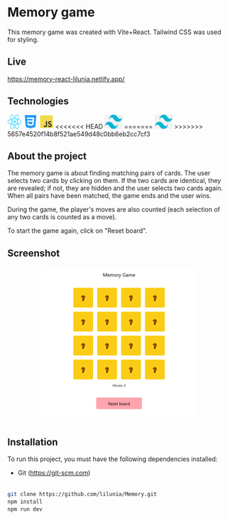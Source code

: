 # Memory game

This memory game was created with Vite+React. Tailwind CSS was used for styling.

## Live

<a href = 'https://memory-react-lilunia.netlify.app/'>https://memory-react-lilunia.netlify.app/</a>

## Technologies

<p align="left">
<a href="https://react.dev/"><img src="./src/img/React-icon.png" style="width:32px; height:32px;" alt="React icon"></a>
<a href="https://developer.mozilla.org/en-US/docs/Web/CSS?retiredLocale=pl"><img src="./src/img/css3_icon.svg" style="width:32px; height:32px;" alt="Css icon"></a>
<a href="https://developer.mozilla.org/en-US/docs/Web/JavaScript"><img src="./src/img/js_icon.svg" style="width:32px; height:32px;" alt="JS icon"></a>
<<<<<<< HEAD
<a href="https://tailwindcss.com/"><img src="./src/img/tailwind-css-logo.png" style="width:40px; height:32px;" alt="Tailwind CSS icon"></a>
=======
<a href="https://developer.mozilla.org/en-US/docs/Web/JavaScript"><img src="./src/img/tailwind-css-logo.png" style="width:40px; height:32px;" alt="Tailwind CSS icon"></a>
>>>>>>> 5657e4520f14b8f521ae549d48c0bb6eb2cc7cf3

## About the project

The memory game is about finding matching pairs of cards. The user selects two cards by clicking on them. If the two cards are identical, they are revealed; if not, they are hidden and the user selects two cards again. When all pairs have been matched, the game ends and the user wins.

During the game, the player's moves are also counted (each selection of any two cards is counted as a move).

To start the game again, click on "Reset board".

## Screenshot

  <p align="center">
  <img src="./src/img/memory-game.png" width= "70%" height= "70%" alt="Main app screenshot">
  </p>
  
## Installation

To run this project, you must have the following dependencies installed:

- Git (https://git-scm.com)

```bash

git clone https://github.com/lilunia/Memory.git
npm install
npm run dev

```
